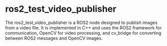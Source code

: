 # ros2_test_video_publisher
The ros2_test_video_publisher is a ROS2 node designed to publish images from a video file. It is implemented in C++ and uses the ROS2 framework for communication, OpenCV for video processing, and cv_bridge for converting between ROS2 messages and OpenCV images.
